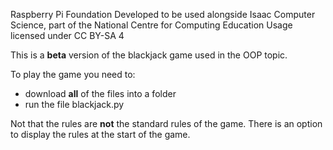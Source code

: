 Raspberry Pi Foundation
Developed to be used alongside Isaac Computer Science, part of the National Centre for Computing Education
Usage licensed under CC BY-SA 4

This is a **beta** version of the blackjack game used in the OOP topic. 

To play the game you need to: 
* download **all** of the files into a folder
* run the file blackjack.py

Not that the rules are **not** the standard rules of the game. There is an option to display the rules at the start of the game. 
